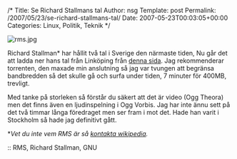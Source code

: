 /*
 Title: Se Richard Stallmans tal
 Author: nsg
 Template: post
 Permalink: /2007/05/23/se-richard-stallmans-tal/
 Date: 2007-05-23T00:03:05+00:00
 Categories: Linux, Politik, Teknik
*/
<div class="left">
  <img id="image424" src="http://junkpile.se/%7Es/wp/wp-content/uploads/2007/05/rms.jpg" alt="rms.jpg" />
</div>

Richard Stallman* har hållit två tal i Sverige den närmaste tiden, Nu går det att ladda ner hans tal från Linköping från [denna sida][1]. Jag rekommenderar torrenten, den maxade min anslutning så jag var tvungen att begränsa bandbredden så det skulle gå och surfa under tiden, 7 minuter för 400MB, trevligt.

Med tanke på storleken så förstår du säkert att det är video (Ogg Theora) men det finns även en ljudinspelning i Ogg Vorbis. Jag har inte ännu sett på det två timmar långa föredraget men ser fram i mot det. Hade han varit i Stockholm så hade jag definitivt gått.

**Vet du inte vem RMS är så [kontakta wikipedia][2].*

:: RMS, Richard Stallman, GNU

<small></small>

 [1]: http://www.lysator.liu.se/upplysning/film/20070517_RMS/
 [2]: http://sv.wikipedia.org/wiki/Richard_Stallman